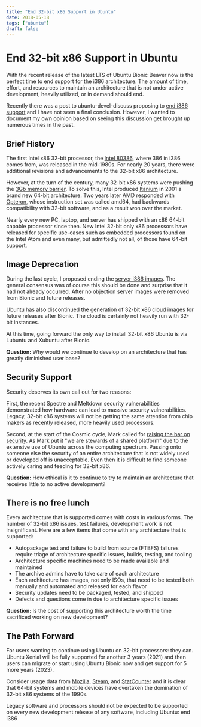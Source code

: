 ```yaml
---
title: "End 32-bit x86 Support in Ubuntu"
date: 2018-05-18
tags: ["ubuntu"]
draft: false
---
```


# End 32-bit x86 Support in Ubuntu

With the recent release of the latest LTS of Ubuntu Bionic Beaver now is the perfect time to end support for the i386 architecture. The amount of time, effort, and resources to maintain an architecture that is not under active development, heavily utilized, or in demand should end.

Recently there was a post to ubuntu-devel-discuss proposing to [end i386 support](https://lists.ubuntu.com/archives/ubuntu-devel-discuss/2018-May/018004.html) and I have not seen a final conclusion. However, I wanted to document my own opinion based on seeing this discussion get brought up numerous times in the past.

## Brief History

The first Intel x86 32-bit processor, the [Intel 80386](https://en.wikipedia.org/wiki/Intel_80386), where 386 in i386 comes from, was released in the mid-1980s. For nearly 20 years, there were additional revisions and advancements to the 32-bit x86 architecture.

However, at the turn of the century, many 32-bit x86 systems were pushing the [3Gb memory barrier](https://en.wikipedia.org/wiki/3_GB_barrier). To solve this, Intel produced [Itanium](https://en.wikipedia.org/wiki/Itanium) in 2001 a brand new 64-bit architecture. Two years later AMD responded with [Opteron](https://en.wikipedia.org/wiki/Opteron), whose instruction set was called amd64, had backwards compatibility with 32-bit software, and as a result won over the market.

Nearly every new PC, laptop, and server has shipped with an x86 64-bit capable processor since then. New Intel 32-bit only x86 processors have released for specific use-cases such as embedded processors found on the Intel Atom and even many, but admittedly not all, of those have 64-bit support.

## Image Deprecation

During the last cycle, I proposed ending the [server i386 images](https://lists.ubuntu.com/archives/ubuntu-server/2017-October/007611.html). The general consensus was of course this should be done and surprise that it had not already occurred. After no objection server images were removed from Bionic and future releases.

Ubuntu has also discontinued the generation of 32-bit x86 cloud images for future releases after Bionic. The cloud is certainly not heavily run with 32-bit instances.

At this time, going forward the only way to install 32-bit x86 Ubuntu is via Lubuntu and Xubuntu after Bionic.

**Question:** Why would we continue to develop on an architecture that has greatly diminished user base?

## Security Support

Security deserves its own call out for two reasons:

First, the recent Spectre and Meltdown security vulnerabilities demonstrated how hardware can lead to massive security vulnerabilities. Legacy, 32-bit x86 systems will not be getting the same attention from chip makers as recently released, more heavily used processors.

Second, at the start of the Cosmic cycle, Mark called for [raising the bar on security](https://www.markshuttleworth.com/archives/1521). As Mark put it "we are stewards of a shared platform" due to the extensive use of Ubuntu across the computing spectrum. Passing onto someone else the security of an entire architecture that is not widely used or developed off is unacceptable. Even then it is difficult to find someone actively caring and feeding for 32-bit x86.

**Question:** How ethical is it to continue to try to maintain an architecture that receives little to no active development?

## There is no free lunch

Every architecture that is supported comes with costs in various forms. The number of 32-bit x86 issues, test failures, development work is not insignificant. Here are a few items that come with any architecture that is supported:

- Autopackage test and failure to build from source (FTBFS) failures require triage of architecture specific issues, builds, testing, and tooling
- Architecture specific machines need to be made available and maintained
- The archive admins have to take care of each architecture
- Each architecture has images, not only ISOs, that need to be tested both manually and automated and released for each flavor
- Security updates need to be packaged, tested, and shipped
- Defects and questions come in due to architecture specific issues

**Question:** Is the cost of supporting this architecture worth the time sacrificed working on new development?

## The Path Forward

For users wanting to continue using Ubuntu on 32-bit processors: they can. Ubuntu Xenial will be fully supported for another 3 years (2021) and then users can migrate or start using Ubuntu Bionic now and get support for 5 more years (2023).

Consider usage data from [Mozilla](https://hardware.metrics.mozilla.com/#goto-os-and-architecture), [Steam](https://store.steampowered.com/hwsurvey/), and [StatCounter](http://gs.statcounter.com/) and it is clear that 64-bit systems and mobile devices have overtaken the domination of 32-bit x86 systems of the 1990s.

Legacy software and processors should not be expected to be supported on every new development release of any software, including Ubuntu: end i386
